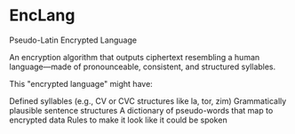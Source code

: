 # EncLang
Pseudo-Latin Encrypted Language

An encryption algorithm that outputs ciphertext resembling a human language—made of pronounceable, consistent, and structured syllables.

This "encrypted language" might have:

Defined syllables (e.g., CV or CVC structures like la, tor, zim)
Grammatically plausible sentence structures
A dictionary of pseudo-words that map to encrypted data
Rules to make it look like it could be spoken
